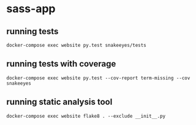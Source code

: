 # sass-app


## running tests
`docker-compose exec website py.test snakeeyes/tests`

## running tests with coverage
`docker-compose exec website py.test --cov-report term-missing --cov snakeeyes`

## running static analysis tool
`docker-compose exec website flake8 . --exclude __init__.py`